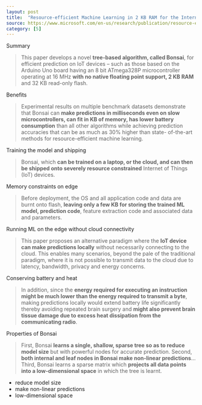 ```yaml
---
layout: post
title:  "Resource-efficient Machine Learning in 2 KB RAM for the Internet of Things"
source: https://www.microsoft.com/en-us/research/publication/resource-efficient-machine-learning-2-kb-ram-internet-things/
category: [5]
---
```


Summary

> This paper develops a novel **tree-based algorithm, called Bonsai**, for efficient prediction on IoT devices – such as those based on the Arduino Uno board having an 8 bit ATmega328P microcontroller operating at 16 MHz **with no native floating point support, 2 KB RAM** and 32 KB read-only flash.

Benefits

> Experimental results on multiple benchmark datasets demonstrate that Bonsai can **make predictions in milliseconds even on slow microcontrollers, can fit in KB of memory, has lower battery consumption** than all other algorithms while achieving prediction accuracies that can be as much as 30% higher than state- of-the-art methods for resource-efficient machine learning.

Training the model and shipping

>  Bonsai, which **can be trained on a laptop, or the cloud, and can then be shipped onto severely resource constrained** Internet of Things (IoT) devices.

Memory constraints on edge

> Before deployment, the OS and all application code and data are burnt onto flash, **leaving only a few KB for storing the trained ML model, prediction code**, feature extraction code and associated data and parameters.

Running ML on the edge without cloud connectivity

> This paper proposes an alternative paradigm where the **IoT device can make predictions locally** without necessarily connecting to the cloud. This enables many scenarios, beyond the pale of the traditional paradigm, where it is not possible to transmit data to the cloud due to latency, bandwidth, privacy and energy concerns.

Conserving battery and heat

> In addition, since the **energy required for executing an instruction might be much lower than the energy required to transmit a byte**, making predictions locally would extend battery life significantly thereby avoiding repeated brain surgery and **might also prevent brain tissue damage due to excess heat dissipation from the communicating radio**.

Properties of Bonsai

> First, Bonsai **learns a single, shallow, sparse tree so as to reduce model size** but with powerful nodes for accurate prediction. Second, **both internal and leaf nodes in Bonsai make non-linear predictions**... Third, Bonsai learns a sparse matrix which **projects all data points into a low-dimensional space** in which the tree is learnt.

- reduce model size
- make non-linear predictions
- low-dimensional space
